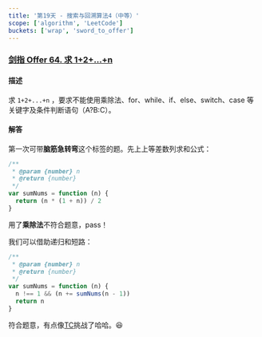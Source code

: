 ```yaml
---
title: '第19天 - 搜索与回溯算法4（中等）'
scope: ['algorithm', 'LeetCode']
buckets: ['wrap', 'sword_to_offer']
---
```


### [剑指 Offer 64. 求 1+2+…+n](https://leetcode-cn.com/problems/qiu-12n-lcof/)

#### 描述

求 `1+2+...+n` ，要求不能使用乘除法、for、while、if、else、switch、case 等关键字及条件判断语句（A?B:C）。

#### 解答

第一次可带**脑筋急转弯**这个标签的题。先上上等差数列求和公式：

```javascript
/**
 * @param {number} n
 * @return {number}
 */
var sumNums = function (n) {
  return (n * (1 + n)) / 2
}
```

用了**乘除法**不符合题意，pass！

我们可以借助递归和短路：

```javascript
/**
 * @param {number} n
 * @return {number}
 */
var sumNums = function (n) {
  n !== 1 && (n += sumNums(n - 1))
  return n
}
```

符合题意，有点像[TC](/wrap/tc)挑战了哈哈。😆
